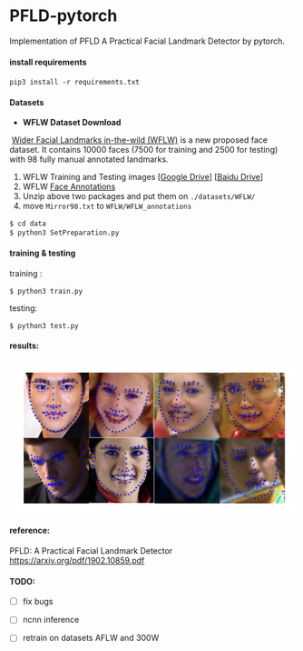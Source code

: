 # PFLD-pytorch

Implementation of  PFLD A Practical Facial Landmark Detector by pytorch.

#### install requirements

~~~shell
pip3 install -r requirements.txt
~~~

#### Datasets

- **WFLW Dataset Download**

​    [Wider Facial Landmarks in-the-wild (WFLW)](https://wywu.github.io/projects/LAB/WFLW.html) is a new proposed face dataset. It contains 10000 faces (7500 for training and 2500 for testing)  with 98 fully manual annotated landmarks.

1. WFLW Training and Testing images [[Google Drive](https://drive.google.com/file/d/1hzBd48JIdWTJSsATBEB_eFVvPL1bx6UC/view?usp=sharing)] [[Baidu Drive](https://pan.baidu.com/s/1paoOpusuyafHY154lqXYrA)]
2. WFLW  [Face Annotations](https://wywu.github.io/projects/LAB/support/WFLW_annotations.tar.gz)
3. Unzip above two packages and put them on `./datasets/WFLW/`
4. move `Mirror98.txt` to `WFLW/WFLW_annotations`

~~~shell
$ cd data 
$ python3 SetPreparation.py
~~~

#### training & testing

training :

~~~shell
$ python3 train.py
~~~

testing:

~~~shell
$ python3 test.py
~~~

#### results:

![](./results/example.png)

#### reference: 

 PFLD: A Practical Facial Landmark Detector https://arxiv.org/pdf/1902.10859.pdf

#### TODO:

- [ ] fix bugs

- [ ] ncnn inference

- [ ] retrain on datasets AFLW and 300W

